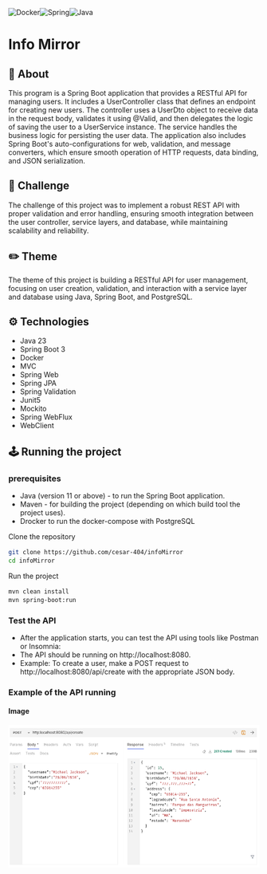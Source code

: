 ![Docker](https://img.shields.io/badge/docker-%230db7ed.svg?style=for-the-badge&logo=docker&logoColor=white)![Spring](https://img.shields.io/badge/spring-%236DB33F.svg?style=for-the-badge&logo=spring&logoColor=white)![Java](https://img.shields.io/badge/java-%23ED8B00.svg?style=for-the-badge&logo=openjdk&logoColor=white)

# Info Mirror

## 📝 About

This program is a Spring Boot application that provides a RESTful API for managing users. It includes a UserController class that defines an endpoint for creating new users. The controller uses a UserDto object to receive data in the request body, validates it using @Valid, and then delegates the logic of saving the user to a UserService instance. The service handles the business logic for persisting the user data. The application also includes Spring Boot's auto-configurations for web, validation, and message converters, which ensure smooth operation of HTTP requests, data binding, and JSON serialization.

## 🔩 Challenge
The challenge of this project was to implement a robust REST API with proper validation and error handling, ensuring smooth integration between the user controller, service layers, and database, while maintaining scalability and reliability.

## ✏️ Theme
The theme of this project is building a RESTful API for user management, focusing on user creation, validation, and interaction with a service layer and database using Java, Spring Boot, and PostgreSQL.

## ⚙️ Technologies

- Java 23
- Spring Boot 3
- Docker
- MVC
- Spring Web
- Spring JPA
- Spring Validation
- Junit5
- Mockito
- Spring WebFlux
- WebClient

## 🕹 Running the project

### prerequisites

- Java (version 11 or above) - to run the Spring Boot application.
- Maven - for building the project (depending on which build tool the project uses).
- Drocker to run the docker-compose with PostgreSQL

Clone the repository

```bash
git clone https://github.com/cesar-404/infoMirror
cd infoMirror
```

Run the project

```bash
mvn clean install
mvn spring-boot:run
```

### Test the API
- After the application starts, you can test the API using tools like Postman or Insomnia:
- The API should be running on http://localhost:8080.
- Example: To create a user, make a POST request to http://localhost:8080/api/create with the appropriate JSON body.

### Example of the API running

#### Image

![image](/src/content/Screenshot%20From%202024-12-10%2018-42-23.png)

